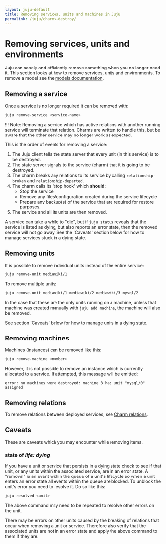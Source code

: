 ```yaml
---
layout: juju-default
title: Removing services, units and machines in Juju  
permalink: /juju/charms-destroy/
---
```



# Removing services, units and environments

Juju can sanely and efficiently remove something when you no longer need it.
This section looks at how to remove services, units and environments. To 
remove a model see the [models documentation][models].


## Removing a service

Once a service is no longer required it can be removed with:

```bash
juju remove-service <service-name>
```

!!! Note: Removing a service which has active relations with another
running service will terminate that relation. Charms are written
to handle this, but be aware that the other service may no 
longer work as expected.

This is the order of events for removing a service:

1. The Juju client tells the state server that every unit (in this service) is
to be destroyed.
1. The state server signals to the service (charm) that it is going to be
destroyed.
1. The charm breaks any relations to its service by calling `relationship-broken`
and `relationship-departed`.
1. The charm calls its 'stop hook' which **should**:
    - Stop the service
    - Remove any files/configuration created during the service lifecycle
    - Prepare any backup(s) of the service that are required for restore purposes.
1. The service and all its units are then removed.

A service can take a while to "die", but if `juju status` reveals that the
service is listed as dying, but also reports an error state, then the removed
service will not go away. See the 'Caveats' section below for how to manage services
stuck in a dying state.


## Removing units

It is possible to remove individual units instead of the entire service:

```bash
juju remove-unit mediawiki/1
```

To remove multiple units:

```bash
juju remove-unit mediawiki/1 mediawiki/2 mediawiki/3 mysql/2
```

In the case that these are the only units running on a machine, unless that machine
was created manually with `juju add machine`, the machine will also be removed.

See section 'Caveats' below for how to manage units in a dying state.


## Removing machines

Machines (instances) can be removed like this:

```bash
juju remove-machine <number>
```

However, it is not possible to remove an instance which is currently allocated
to a service. If attempted, this message will be emitted:

```no-highlight
error: no machines were destroyed: machine 3 has unit "mysql/0" assigned
```


## Removing relations

To remove relations between deployed services, see
[Charm relations](charms-relations.html#removing-relations).


## Caveats

These are caveats which you may encounter while removing items.

### state of *life: dying*

If you have a unit or service that persists in a dying state check to see if
that unit, or any units within the associated service, are in an error state. A
"removal" is an event within the queue of a unit's lifecycle so when a unit
enters an error state all events within the queue are blocked. To unblock the
unit's error you need to resolve it. Do so like this:

```bash
juju resolved <unit>
```

The above command may need to be repeated to resolve other errors on the unit.

There may be errors on other units caused by the breaking of relations that
occur when removing a unit or service. Therefore also verify that the
associated units are not in an error state and apply the above command to them
if they are.


[models]: ./models-destroying.html